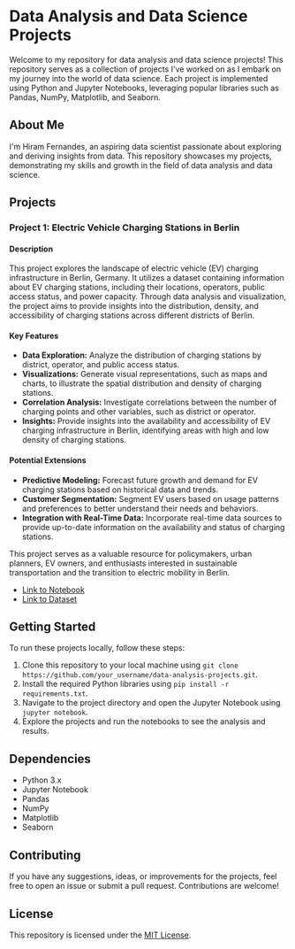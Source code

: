 # Data Analysis and Data Science Projects

Welcome to my repository for data analysis and data science projects! This repository serves as a collection of projects I've worked on as I embark on my journey into the world of data science. Each project is implemented using Python and Jupyter Notebooks, leveraging popular libraries such as Pandas, NumPy, Matplotlib, and Seaborn.

## About Me

I'm Hiram Fernandes, an aspiring data scientist passionate about exploring and deriving insights from data. This repository showcases my projects, demonstrating my skills and growth in the field of data analysis and data science.

## Projects

### Project 1: Electric Vehicle Charging Stations in Berlin

#### Description
This project explores the landscape of electric vehicle (EV) charging infrastructure in Berlin, Germany. It utilizes a dataset containing information about EV charging stations, including their locations, operators, public access status, and power capacity. Through data analysis and visualization, the project aims to provide insights into the distribution, density, and accessibility of charging stations across different districts of Berlin.

#### Key Features
- **Data Exploration:** Analyze the distribution of charging stations by district, operator, and public access status.
- **Visualizations:** Generate visual representations, such as maps and charts, to illustrate the spatial distribution and density of charging stations.
- **Correlation Analysis:** Investigate correlations between the number of charging points and other variables, such as district or operator.
- **Insights:** Provide insights into the availability and accessibility of EV charging infrastructure in Berlin, identifying areas with high and low density of charging stations.

#### Potential Extensions
- **Predictive Modeling:** Forecast future growth and demand for EV charging stations based on historical data and trends.
- **Customer Segmentation:** Segment EV users based on usage patterns and preferences to better understand their needs and behaviors.
- **Integration with Real-Time Data:** Incorporate real-time data sources to provide up-to-date information on the availability and status of charging stations.

This project serves as a valuable resource for policymakers, urban planners, EV owners, and enthusiasts interested in sustainable transportation and the transition to electric mobility in Berlin.

- [Link to Notebook](link_to_notebook.ipynb)
- [Link to Dataset](link_to_dataset.csv)


## Getting Started

To run these projects locally, follow these steps:

1. Clone this repository to your local machine using `git clone https://github.com/your_username/data-analysis-projects.git`.
2. Install the required Python libraries using `pip install -r requirements.txt`.
3. Navigate to the project directory and open the Jupyter Notebook using `jupyter notebook`.
4. Explore the projects and run the notebooks to see the analysis and results.

## Dependencies

- Python 3.x
- Jupyter Notebook
- Pandas
- NumPy
- Matplotlib
- Seaborn

## Contributing

If you have any suggestions, ideas, or improvements for the projects, feel free to open an issue or submit a pull request. Contributions are welcome!

## License

This repository is licensed under the [MIT License](LICENSE).
